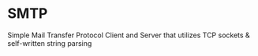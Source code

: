 # SMTP
Simple Mail Transfer Protocol Client and Server that utilizes TCP sockets &amp; self-written string parsing 
